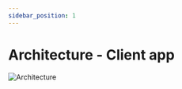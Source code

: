 ```yaml
---
sidebar_position: 1
---
```


# Architecture - Client app

![Architecture](/img/docs/web-app-client-architecture.png)
